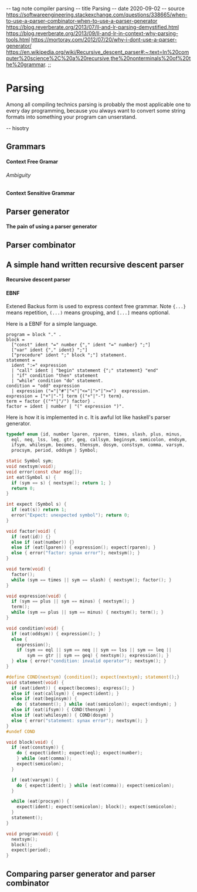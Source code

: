 -- tag note compiler parsing
-- title Parsing
-- date 2020-09-02
-- source https://softwareengineering.stackexchange.com/questions/338665/when-to-use-a-parser-combinator-when-to-use-a-parser-generator
          https://blog.reverberate.org/2013/07/ll-and-lr-parsing-demystified.html
          https://blog.reverberate.org/2013/09/ll-and-lr-in-context-why-parsing-tools.html
          https://mortoray.com/2012/07/20/why-i-dont-use-a-parser-generator/
          https://en.wikipedia.org/wiki/Recursive_descent_parser#:~:text=In%20computer%20science%2C%20a%20recursive,the%20nonterminals%20of%20the%20grammar.
;;
# Parsing
Among all compiling technics parsing is probably the most applicable one to every day programming, because you always want to convert some string formats into something your program can unserstand.

-- hisotry

## Grammars

#### Context Free Gramar

###### Ambiguity

#### Context Sensitive Grammar

## Parser generator

#### The pain of using a parser generator

## Parser combinator

## A simple hand written recursive descent parser
#### Recursive descent parser

#### EBNF
Extened Backus form is used to express context free grammar. Note `{...}` means repetition, `(...)` means grouping, and `[...]` means optional.

Here is a EBNF for a simple language.

```
program = block "." .
block =
  ["const" ident "=" number {"," ident "=" number} ";"]
  ["var" ident {"," ident} ";"]
  ["procedure" ident ";" block ";"] statement.
statement =
  ident ":=" expression
  | "call" ident | "begin" statement {";" statement} "end"
  | "if" condition "then" statement
  | "while" condition "do" statement.
condition = "odd" expression
  | expression ("="|"#"|"<"|"<="|">"|">=")  expression.
expression = ["+"|"-"] term {("+"|"-") term}.
term = factor {("*"|"/") factor} .
factor = ident | number | "(" expression ")".
```

Here is how it is implemented in c. It is awful lot like haskell's parser generator.
```c
typedef enum {id, number lparen, rparen, times, slash, plus, minus,
  eql, neq, lss, leq, gtr, geq, callsym, beginsym, semicolon, endsym,
  ifsym, whilesym, becomes, thensym, dosym, constsym, comma, varsym,
  procsym, period, oddsym } Symbol;

static Symbol sym;
void nextsym(void);
void error(const char msg[]);
int eat(Symbol s) {
  if (sym == s) { nextsym(); return 1; }
  return 0;
}

int expect (Symbol s) {
  if (eat(s)) return 1;
  error("Expect: unexpected symbol"); return 0;
}

void factor(void) {
  if (eat(id)) {}
  else if (eat(number)) {}
  else if (eat(lparen)) { expression(); expect(rparen); }
  else { error("factor: synax error"); nextsym(); }
}

void term(void) {
  factor();
  while (sym == times || sym == slash) { nextsym(); factor(); }
}

void expression(void) {
  if (sym == plus || sym == minus) { nextsym(); }
  term();
  while (sym == plus || sym == minus) { nextsym(); term(); }
}

void condition(void) {
  if (eat(oddsym)) { expression(); }
  else {
    expression();
    if (sym == eql || sym == neq || sym == lss || sym == leq ||
        sym == gtr || sym == geq) { nextsym(); expression(); }
  } else { error("condition: invalid operator"); nextsym(); }
}

#define COND(nextsym) {condition(); expect(nextsym); statement();}
void statement(void) {
  if (eat(ident)) { expect(becomes); express(); }
  else if (eat(callsym)) { expect(ident); }
  else if (eat(beginsym)) {
    do { statement(); } while (eat(semicolon)); expect(endsym); }
  else if (eat(ifsym)) { COND(thensym) }
  else if (eat(whilesym)) { COND(dosym) }
  else { error("statement: synax error"); nextsym(); }
}
#undef COND

void block(void) {
  if (eat(constsym)) {
    do { expect(ident); expect(eql); expect(number);
    } while (eat(comma));
    expect(semicolon);
  }

  if (eat(varsym)) {
    do { expect(ident); } while (eat(comma)); expect(semicolon);
  }

  while (eat(procsym)) {
    expect(ident); expect(semicolon); block(); expect(semicolon);
  }
  statement();
}

void program(void) {
  nextsym();
  block();
  expect(period);
}
```

## Comparing parser generator and parser combinator
